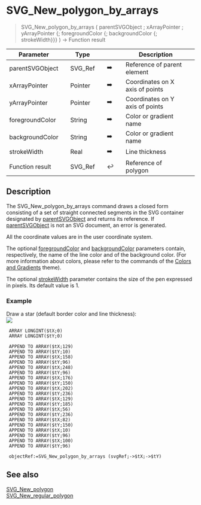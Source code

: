 <!-- nodeReference := SVG_New_polygon_by_arrays ( parentReference ; xArray ; yArray ; strokeColor ; fillColor ; strokeWidth )
 -> parentReference (Text)
 -> xArray (Pointer)
 -> yArray (Pointer)
 -> strokeColor (Text)
 -> fillColor (Text)
 -> strokeWidth (Real)
 <- nodeReference (Text)-->
# SVG_New_polygon_by_arrays

> SVG_New_polygon_by_arrays ( parentSVGObject ; xArrayPointer ; yArrayPointer {; foregroundColor {; backgroundColor {; strokeWidth}}} ) -> Function result

| Parameter |     | Type |     |     |     | Description |     |
| --- | --- | --- | --- | --- | --- | --- | --- |
| parentSVGObject |     | SVG_Ref |     | ➡️ |     | Reference of parent element |     |
| xArrayPointer |     | Pointer |     | ➡️ |     | Coordinates on X axis of points |     |
| yArrayPointer |     | Pointer |     | ➡️ |     | Coordinates on Y axis of points |     |
| foregroundColor |     | String |     | ➡️ |     | Color or gradient name |     |
| backgroundColor |     | String |     | ➡️ |     | Color or gradient name |     |
| strokeWidth |     | Real |     | ➡️ |     | Line thickness |     |
| Function result |     | SVG_Ref |     | ↩️ |     | Reference of polygon |     |

## Description

The SVG_New_polygon_by_arrays command draws a closed form consisting of a set of straight connected segments in the SVG container designated by [parentSVGObject](## "Reference of parent element") and returns its reference. If [parentSVGObject](## "Reference of parent element") is not an SVG document, an error is generated.

All the coordinate values are in the user coordinate system.

The optional [foregroundColor](## "Color or gradient name") and [backgroundColor](## "Color or gradient name") parameters contain, respectively, the name of the line color and of the background color. (For more information about colors, please refer to the commands of the [Colors and Gradients](../Colors%20and%20Gradients.md) theme).

The optional [strokeWidth](## "Line thickness") parameter contains the size of the pen expressed in pixels. Its default value is 1.

### Example  

Draw a star (default border color and line thickness):  
![](https://doc.4d.com/4Dv19/picture/196941/pict196941.en.png)

```4d
 ARRAY LONGINT($tX;0)  
 ARRAY LONGINT($tY;0)  
   
 APPEND TO ARRAY($tX;129)  
 APPEND TO ARRAY($tY;10)  
 APPEND TO ARRAY($tX;158)  
 APPEND TO ARRAY($tY;96)  
 APPEND TO ARRAY($tX;248)  
 APPEND TO ARRAY($tY;96)  
 APPEND TO ARRAY($tX;176)  
 APPEND TO ARRAY($tY;150)  
 APPEND TO ARRAY($tX;202)  
 APPEND TO ARRAY($tY;236)  
 APPEND TO ARRAY($tX;129)  
 APPEND TO ARRAY($tY;185)  
 APPEND TO ARRAY($tX;56)  
 APPEND TO ARRAY($tY;236)  
 APPEND TO ARRAY($tX;82)  
 APPEND TO ARRAY($tY;150)  
 APPEND TO ARRAY($tX;10)  
 APPEND TO ARRAY($tY;96)  
 APPEND TO ARRAY($tX;100)  
 APPEND TO ARRAY($tY;96)  
   
 objectRef:=SVG_New_polygon_by_arrays (svgRef;->$tX;->$tY)
```

## See also

[SVG_New_polygon](SVG_New_polygon.md)  
[SVG_New_regular_polygon](SVG_New_regular_polygon.md)
